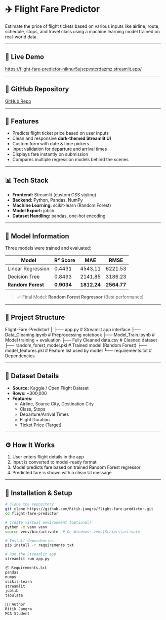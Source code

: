 # ✈️ Flight Fare Predictor

Estimate the price of flight tickets based on various inputs like airline, route, schedule, stops, and travel class using a machine learning model trained on real-world data.

---

## 🚀 Live Demo

https://flight-fare-predictor-nikhur5ujscpvstcrdazmz.streamlit.app/ <!-- Add your actual Streamlit Cloud URL here -->

---

## 📂 GitHub Repository

[GitHub Repo](https://github.com/Ritik-jangra/flight-fare-predictor) <!-- Add your repo URL here -->

---

## 📌 Features

- Predicts flight ticket price based on user inputs
- Clean and responsive **dark-themed Streamlit UI**
- Custom form with date & time pickers
- Input validation for departure and arrival times
- Displays fare instantly on submission
- Compares multiple regression models behind the scenes

---

## 📊 Tech Stack

- **Frontend:** Streamlit (custom CSS styling)
- **Backend:** Python, Pandas, NumPy
- **Machine Learning:** scikit-learn (Random Forest)
- **Model Export:** joblib
- **Dataset Handling:** pandas, one-hot encoding

---

## 🧠 Model Information

Three models were trained and evaluated:

| Model              | R² Score | MAE     | RMSE    |
|-------------------|----------|---------|---------|
| Linear Regression | 0.4431   | 4543.11 | 6221.53 |
| Decision Tree     | 0.8493   | 2141.85 | 3186.23 |
| **Random Forest** | **0.9034** | **1812.24** | **2564.77** |

> ✅ Final Model: **Random Forest Regressor** (Best performance)

---

## 📁 Project Structure

Flight-Fare-Predictor/
│
├── app.py # Streamlit app interface
├── Data_Cleaning.ipynb # Preprocessing notebook
├── Model_Train.ipynb # Model training + evaluation
├── Fully Cleaned data.csv # Cleaned dataset
├── random_forest_model.pkl # Trained model (Random Forest)
├── model_features.pkl # Feature list used by model
└── requirements.txt # Dependencies


---

## 🧼 Dataset Details

- **Source:** Kaggle / Open Flight Dataset
- **Rows:** ~300,000
- **Features:**
  - Airline, Source City, Destination City
  - Class, Stops
  - Departure/Arrival Times
  - Flight Duration
  - Ticket Price (Target)

---

## ⚙️ How It Works

1. User enters flight details in the app
2. Input is converted to model-ready format
3. Model predicts fare based on trained Random Forest regressor
4. Predicted fare is shown with a clean UI message

---

## 🔧 Installation & Setup

```bash
# Clone the repository
git clone https://github.com/Ritik-jangra/flight-fare-predictor.git
cd flight-fare-predictor

# Create virtual environment (optional)
python -m venv venv
source venv/bin/activate  # On Windows: venv\Scripts\activate

# Install dependencies
pip install -r requirements.txt

# Run the Streamlit app
streamlit run app.py

📦 Requirements.txt
pandas
numpy
scikit-learn
streamlit
joblib
tabulate

👨‍💻 Author
Ritik Jangra
MCA Student 
